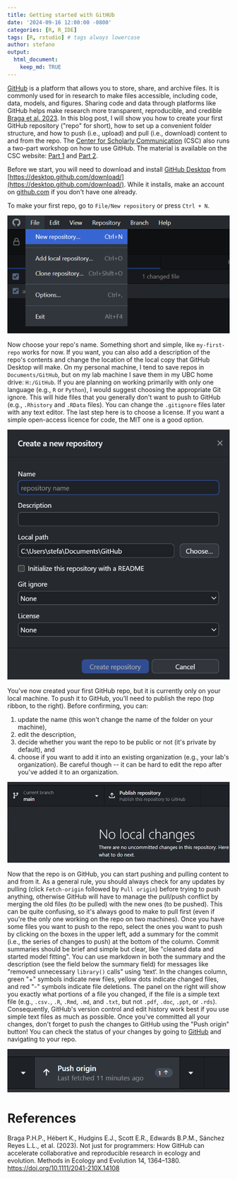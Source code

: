 ```yaml
---
title: Getting started with GitHUb
date: '2024-09-16 12:00:00 -0800'
categories: [R, R_IDE]
tags: [R, rstudio] # tags always lowercase
author: stefano
output: 
  html_document:
    keep_md: TRUE
---
```




[GitHub](https://github.com/) is a platform that allows you to store, share, and archive files. It is commonly used for in research to make files accessible, including code, data, models, and figures. Sharing code and data through platforms like GitHub helps make research more transparent, reproducible, and credible [Braga et al. 2023](https://doi.org/10.1111/2041-210X.14108). In this blog post, I will show you how to create your first GitHub repository ("repo" for short), how to set up a convenient folder structure, and how to push (i.e., upload) and pull (i.e., download) content to and from the repo. The [Center for Scholarly Communication](https://csc-ubc-okanagan.github.io/) (CSC) also runs a two-part workshop on how to use GitHub. The material is available on the CSC website: [Part 1](https://csc-ubc-okanagan.github.io/workshops/Intro-GitHub-Part-1.html) and [Part 2](https://csc-ubc-okanagan.github.io/workshops/Intro-GitHub-Part-2.html).

Before we start, you will need to download and install [GitHub Desktop](https://github.com/apps/desktop) from [https://desktop.github.com/download/](https://desktop.github.com/download/). While it installs, make an account on [github.com](github.com) if you don't have one already.

To make your first repo, go to `File/New repository` or press `Ctrl + N`.

![](figures/intro-to-gh/new-repo.png)

Now choose your repo's name. Something short and simple, like `my-first-repo` works for now. If you want, you can also add a description of the repo's contents and change the location of the local copy that GitHub Desktop will make. On my personal machine, I tend to save repos in `Documents/GitHub`, but on my lab machine I save them in my UBC home drive: `H:/GitHub`. If you are planning on working primarily with only one language (e.g., `R` or `Python`), I would suggest choosing the appropriate Git ignore. This will hide files that you generally don't want to push to GitHub (e.g., `.Rhistory` and `.RData` files). You can change the `.gitignore` files later with any text editor. The last step here is to choose a license. If you want a simple open-access licence for code, the MIT one is a good option.

![](figures/intro-to-gh/new-repo-options.png)

You've now created your first GitHub repo, but it is currently only on your local machine. To push it to GitHub, you'll need to publish the repo (top ribbon, to the right). Before confirming, you can:

1) update the name (this won't change the name of the folder on your machine),
2) edit the description,
3) decide whether you want the repo to be public or not (it's private by default), and
4) choose if you want to add it into an existing organization (e.g., your lab's organization). Be careful though -- it can be hard to edit the repo after you've added it to an organization.

![](figures/intro-to-gh/publish-repo.png)

Now that the repo is on GitHub, you can start pushing and pulling content to and from it. As a general rule, you should always check for any updates by pulling (click `Fetch-origin` followed by `Pull origin`) before trying to push anything, otherwise GitHub will have to manage the pull/push conflict by merging the old files (to be pulled) with the new ones (to be pushed). This can be quite confusing, so it's always good to make to pull first (even if you're the only one working on the repo on two machines). Once you have some files you want to push to the repo, select the ones you want to push by clicking on the boxes in the upper left, add a summary for the commit (i.e., the series of changes to push) at the bottom of the column. Commit summaries should be brief and simple but clear, like "cleaned data and started model fitting". You can use markdown in both the summary and the description (see the field below the summary field) for messages like "removed unnecessary `library()` calls" using $\text{`text`}$. In the changes column, green "+" symbols indicate new files, yellow dots indicate changed files, and red "-" symbols indicate file deletions. The panel on the right will show you exactly what portions of a file you changed, if the file is a simple text file (e.g., `.csv.`, `.R`, `.Rmd`, `.md`, and `.txt`, but not `.pdf`, `.doc`, `.ppt`, or `.rds`). Consequently, GitHub's version control and edit history work best if you use simple text files as much as possible. Once you've committed all your changes, don't forget to push the changes to GitHub using the "Push origin" button! You can check the status of your changes by going to [GitHub](https://github.com/) and navigating to your repo.

![](figures/intro-to-gh/push-origin.png)

# References

Braga P.H.P., Hébert K., Hudgins E.J., Scott E.R., Edwards B.P.M., Sánchez Reyes L.L., et al. (2023). Not just for programmers: How GitHub can accelerate collaborative and reproducible research in ecology and evolution. Methods in Ecology and Evolution 14, 1364–1380. https://doi.org/10.1111/2041-210X.14108
